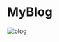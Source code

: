 # MyBlog

![blog](https://user-images.githubusercontent.com/35712522/104104107-48b51900-5263-11eb-9c19-d7684e836f90.gif)

  

